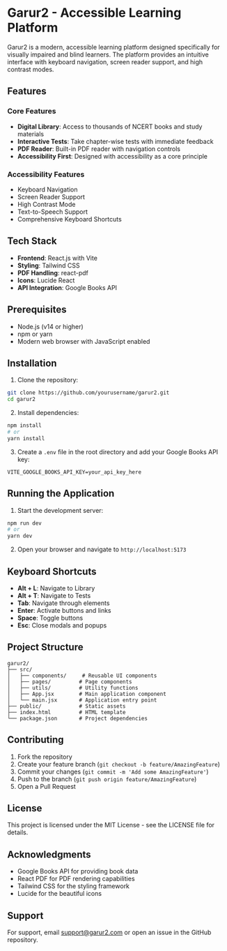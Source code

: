 # Garur2 - Accessible Learning Platform

Garur2 is a modern, accessible learning platform designed specifically for visually impaired and blind learners. The platform provides an intuitive interface with keyboard navigation, screen reader support, and high contrast modes.

## Features

### Core Features
- **Digital Library**: Access to thousands of NCERT books and study materials
- **Interactive Tests**: Take chapter-wise tests with immediate feedback
- **PDF Reader**: Built-in PDF reader with navigation controls
- **Accessibility First**: Designed with accessibility as a core principle

### Accessibility Features
- Keyboard Navigation
- Screen Reader Support
- High Contrast Mode
- Text-to-Speech Support
- Comprehensive Keyboard Shortcuts

## Tech Stack

- **Frontend**: React.js with Vite
- **Styling**: Tailwind CSS
- **PDF Handling**: react-pdf
- **Icons**: Lucide React
- **API Integration**: Google Books API

## Prerequisites

- Node.js (v14 or higher)
- npm or yarn
- Modern web browser with JavaScript enabled

## Installation

1. Clone the repository:
```bash
git clone https://github.com/yourusername/garur2.git
cd garur2
```

2. Install dependencies:
```bash
npm install
# or
yarn install
```

3. Create a `.env` file in the root directory and add your Google Books API key:
```
VITE_GOOGLE_BOOKS_API_KEY=your_api_key_here
```

## Running the Application

1. Start the development server:
```bash
npm run dev
# or
yarn dev
```

2. Open your browser and navigate to `http://localhost:5173`

## Keyboard Shortcuts

- **Alt + L**: Navigate to Library
- **Alt + T**: Navigate to Tests
- **Tab**: Navigate through elements
- **Enter**: Activate buttons and links
- **Space**: Toggle buttons
- **Esc**: Close modals and popups

## Project Structure

```
garur2/
├── src/
│   ├── components/     # Reusable UI components
│   ├── pages/         # Page components
│   ├── utils/         # Utility functions
│   ├── App.jsx        # Main application component
│   └── main.jsx       # Application entry point
├── public/            # Static assets
├── index.html         # HTML template
└── package.json       # Project dependencies
```

## Contributing

1. Fork the repository
2. Create your feature branch (`git checkout -b feature/AmazingFeature`)
3. Commit your changes (`git commit -m 'Add some AmazingFeature'`)
4. Push to the branch (`git push origin feature/AmazingFeature`)
5. Open a Pull Request

## License

This project is licensed under the MIT License - see the LICENSE file for details.

## Acknowledgments

- Google Books API for providing book data
- React PDF for PDF rendering capabilities
- Tailwind CSS for the styling framework
- Lucide for the beautiful icons

## Support

For support, email support@garur2.com or open an issue in the GitHub repository.
